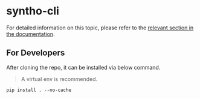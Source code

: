 # syntho-cli

For detailed information on this topic, please refer to the [relevant section in the documentation](./docs/getting-started.md).

## For Developers

After cloning the repo, it can be installed via below command.

> A virtual env is recommended.

```
pip install . --no-cache
```
